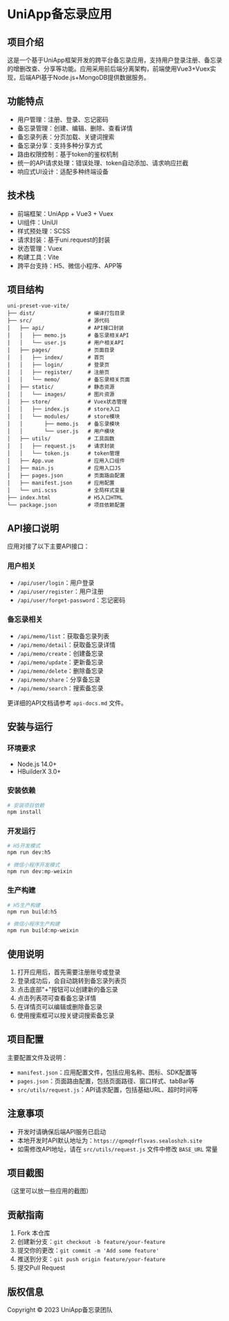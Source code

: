 # UniApp备忘录应用

## 项目介绍

这是一个基于UniApp框架开发的跨平台备忘录应用，支持用户登录注册、备忘录的增删改查、分享等功能。应用采用前后端分离架构，前端使用Vue3+Vuex实现，后端API基于Node.js+MongoDB提供数据服务。

## 功能特点

- 用户管理：注册、登录、忘记密码
- 备忘录管理：创建、编辑、删除、查看详情
- 备忘录列表：分页加载、关键词搜索
- 备忘录分享：支持多种分享方式
- 路由权限控制：基于token的鉴权机制
- 统一的API请求处理：错误处理、token自动添加、请求响应拦截
- 响应式UI设计：适配多种终端设备

## 技术栈

- 前端框架：UniApp + Vue3 + Vuex
- UI组件：UniUI
- 样式预处理：SCSS
- 请求封装：基于uni.request的封装
- 状态管理：Vuex
- 构建工具：Vite
- 跨平台支持：H5、微信小程序、APP等

## 项目结构

```
uni-preset-vue-vite/
├── dist/                 # 编译打包目录
├── src/                  # 源代码
│   ├── api/              # API接口封装
│   │   ├── memo.js       # 备忘录相关API
│   │   └── user.js       # 用户相关API
│   ├── pages/            # 页面目录
│   │   ├── index/        # 首页
│   │   ├── login/        # 登录页
│   │   ├── register/     # 注册页
│   │   └── memo/         # 备忘录相关页面
│   ├── static/           # 静态资源
│   │   └── images/       # 图片资源
│   ├── store/            # Vuex状态管理
│   │   ├── index.js      # store入口
│   │   └── modules/      # store模块
│   │       ├── memo.js   # 备忘录模块
│   │       └── user.js   # 用户模块
│   ├── utils/            # 工具函数
│   │   ├── request.js    # 请求封装
│   │   └── token.js      # token管理
│   ├── App.vue           # 应用入口组件
│   ├── main.js           # 应用入口JS
│   ├── pages.json        # 页面路由配置
│   ├── manifest.json     # 应用配置
│   └── uni.scss          # 全局样式变量
├── index.html            # H5入口HTML
└── package.json          # 项目依赖配置
```

## API接口说明

应用对接了以下主要API接口：

### 用户相关

- `/api/user/login`：用户登录
- `/api/user/register`：用户注册
- `/api/user/forget-password`：忘记密码

### 备忘录相关

- `/api/memo/list`：获取备忘录列表
- `/api/memo/detail`：获取备忘录详情
- `/api/memo/create`：创建备忘录
- `/api/memo/update`：更新备忘录
- `/api/memo/delete`：删除备忘录
- `/api/memo/share`：分享备忘录
- `/api/memo/search`：搜索备忘录

更详细的API文档请参考 `api-docs.md` 文件。

## 安装与运行

### 环境要求

- Node.js 14.0+
- HBuilderX 3.0+

### 安装依赖

```bash
# 安装项目依赖
npm install
```

### 开发运行

```bash
# H5开发模式
npm run dev:h5

# 微信小程序开发模式
npm run dev:mp-weixin
```

### 生产构建

```bash
# H5生产构建
npm run build:h5

# 微信小程序生产构建
npm run build:mp-weixin
```

## 使用说明

1. 打开应用后，首先需要注册账号或登录
2. 登录成功后，会自动跳转到备忘录列表页
3. 点击底部"+"按钮可以创建新的备忘录
4. 点击列表项可查看备忘录详情
5. 在详情页可以编辑或删除备忘录
6. 使用搜索框可以按关键词搜索备忘录

## 项目配置

主要配置文件及说明：

- `manifest.json`：应用配置文件，包括应用名称、图标、SDK配置等
- `pages.json`：页面路由配置，包括页面路径、窗口样式、tabBar等
- `src/utils/request.js`：API请求配置，包括基础URL、超时时间等

## 注意事项

- 开发时请确保后端API服务已启动
- 本地开发时API默认地址为：`https://qpmqdrflsvas.sealoshzh.site`
- 如需修改API地址，请在 `src/utils/request.js` 文件中修改 `BASE_URL` 常量

## 项目截图

（这里可以放一些应用的截图）

## 贡献指南

1. Fork 本仓库
2. 创建新分支：`git checkout -b feature/your-feature`
3. 提交你的更改：`git commit -m 'Add some feature'`
4. 推送到分支：`git push origin feature/your-feature`
5. 提交Pull Request

## 版权信息

Copyright © 2023 UniApp备忘录团队 